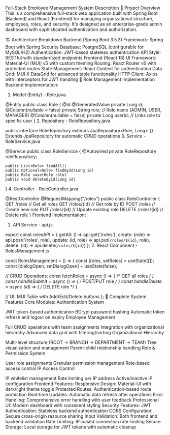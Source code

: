 Full-Stack Employee Management System Description
🎯 Project Overview
This is a comprehensive full-stack web application built with Spring Boot (Backend) and React (Frontend) for managing organizational structure, employees, roles, and security. It's designed as an enterprise-grade admin dashboard with sophisticated authentication and authorization.

🏗️ Architecture Breakdown
Backend (Spring Boot 3.5.3)
Framework: Spring Boot with Spring Security
Database: PostgreSQL (configurable for MySQL/H2)
Authentication: JWT-based stateless authentication
API Style: RESTful with standardized endpoints
Frontend (React 18)
UI Framework: Material-UI (MUI) v5 with custom theming
Routing: React Router v6 with protected routes
State Management: React Context for authentication
Data Grid: MUI X DataGrid for advanced table functionality
HTTP Client: Axios with interceptors for JWT handling
🔐 Role Management Implementation
Backend Implementation:
1. Model (Entity) - Role.java

@Entity
public class Role {
    @Id @GeneratedValue
    private Long id;
    @Column(nullable = false)
    private String role;        // Role name (ADMIN, USER, MANAGER)
    @Column(nullable = false) 
    private Long userId;        // Links role to specific user
}
2. Repository - RoleRepository.java

public interface RoleRepository extends JpaRepository<Role, Long> {}
Extends JpaRepository for automatic CRUD operations
3. Service - RoleService.java

@Service
public class RoleService {
    @Autowired private RoleRepository roleRepository;
    
    public List<Role> findAll()
    public Optional<Role> findById(Long id)
    public Role save(Role role)
    public void deleteById(Long id)
}
4. Controller - RoleController.java

@RestController
@RequestMapping("/roles")
public class RoleController {
    GET /roles           // Get all roles
    GET /roles/{id}      // Get role by ID
    POST /roles          // Create new role
    PUT /roles/{id}      // Update existing role
    DELETE /roles/{id}   // Delete role
}
Frontend Implementation:
1. API Service - api.js

export const rolesAPI = {
  getAll: () => api.get('/roles'),
  create: (role) => api.post('/roles', role),
  update: (id, role) => api.put(`/roles/${id}`, role),
  delete: (id) => api.delete(`/roles/${id}`)
};
2. React Component - RolesManagement.js

const RolesManagement = () => {
  const [roles, setRoles] = useState([]);
  const [dialogOpen, setDialogOpen] = useState(false);
  
  // CRUD Operations:
  const fetchRoles = async () => { /* GET all roles */ }
  const handleSubmit = async () => { /* POST/PUT role */ }
  const handleDelete = async (id) => { /* DELETE role */ }
  
  // UI: MUI Table with Add/Edit/Delete buttons
};
🌟 Complete System Features
Core Modules:
Authentication System

JWT token-based authentication
BCrypt password hashing
Automatic token refresh and logout on expiry
Employee Management

Full CRUD operations with team assignments
Integration with organizational hierarchy
Advanced data grid with filtering/sorting
Organizational Hierarchy

Multi-level structure (ROOT → BRANCH → DEPARTMENT → TEAM)
Tree visualization and management
Parent-child relationship handling
Role & Permission System

User role assignments
Granular permission management
Role-based access control
IP Access Control

IP whitelist management
Rate limiting per IP address
Active/inactive IP configuration
Frontend Features:
Responsive Design: Material-UI with dark/light theme toggle
Protected Routes: Authentication-based route protection
Real-time Updates: Automatic data refresh after operations
Error Handling: Comprehensive error handling with user feedback
Professional UI: Modern dashboard with consistent styling
Security Features:
JWT Authentication: Stateless backend authentication
CORS Configuration: Secure cross-origin resource sharing
Input Validation: Both frontend and backend validation
Rate Limiting: IP-based connection rate limiting
Secure Storage: Local storage for JWT tokens with automatic cleanup
